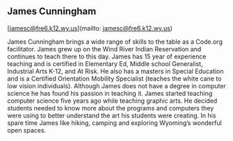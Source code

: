 ## James Cunningham

[jamesc@fre6.k12.wy.us](mailto: jamesc@fre6.k12.wy.us)

James Cunningham brings a wide range of skills to the table as a Code.org facilitator.  James grew up on the Wind River Indian Reservation and continues to teach there to this day.  James has 15 year of experience teaching and is certified in Elementary Ed, Middle school Generalist, Industrial Arts K-12, and At Risk.  He also has a masters in Special Education and is a Certified Orientation Mobility Specialist (teaches the white cane to low vision individuals).  Although James does not have a degree in computer science he has found his passion in teaching it.  James started teaching computer science five years ago while teaching graphic arts.  He decided students needed to know more about the programs and computers they were using to better understand the art his students were creating.  In his spare time James like hiking, camping and exploring Wyoming’s wonderful open spaces.
